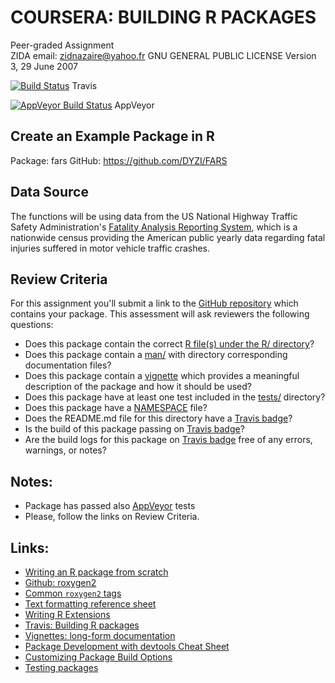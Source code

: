 # COURSERA: BUILDING R PACKAGES
Peer-graded Assignment   
ZIDA
email: zidnazaire@yahoo.fr 
GNU GENERAL PUBLIC LICENSE Version 3, 29 June 2007   

[![Build Status](https://travis-ci.com/DYZI/FARS.svg?branch=master)](https://travis-ci.com/DYZI/FARS)
Travis

[![AppVeyor Build Status](https://ci.appveyor.com/api/projects/status/github/DYZI/FARS?branch=master&svg=true)](https://ci.appveyor.com/project/DYZI/FARS)
 AppVeyor


## Create an Example Package in R 

Package: fars
GitHub:  https://github.com/DYZI/FARS

## Data Source

The functions will be using data from the US National Highway Traffic Safety 
Administration's [Fatality Analysis Reporting 
System](https://www.nhtsa.gov/research-data/fatality-analysis-reporting-system-fars),
which is a nationwide census providing the American public yearly data regarding
fatal injuries suffered in motor vehicle traffic crashes.

## Review Criteria

For this assignment you'll submit a link to the [GitHub repository](https://github.com/DYZI/FARS) which contains
your package. This assessment will ask reviewers the following questions:

* Does this package contain the correct [R file(s) under the R/ directory](https://github.com/DYZI/FARS/tree/master/R)?   
* Does this package contain a 
[man/](https://github.com/DYZI/FARS/tree/master/man) with directory
corresponding documentation files?
* Does this package contain a 
[vignette](https://github.com/DYZI/FARS/blob/master/vignettes/fars.Rmd) 
which provides a meaningful description of the package and how it should be 
used?
* Does this package have at least one test included in the [tests/](https://github.com/DYZI/FARS/tree/master/tests/testthat) directory?
* Does this package have a [NAMESPACE](https://github.com/DYZI/FARS/blob/master/NAMESPACE) file?
* Does the README.md file for this directory have a [Travis badge](https://travis-ci.com/DYZI/FARS)?
* Is the build of this package passing on [Travis badge](https://travis-ci.com/DYZI/FARS)?
* Are the build logs for this package on [Travis badge](https://travis-ci.com/DYZI/FARS) free of any errors, warnings, or notes?

## Notes:

* Package has passed also
[AppVeyor](https://ci.appveyor.com/project/DYZI/FARS) tests   
* Please, follow the links on Review Criteria.

## Links:
* [Writing an R package from scratch](https://hilaryparker.com/2014/04/29/writing-an-r-package-from-scratch/)    
* [Github: roxygen2](https://github.com/klutometis/roxygen#roxygen2)   
* [Common `roxygen2` tags](https://bookdown.org/rdpeng/RProgDA/documentation.html#common-roxygen2-tags)
* [Text formatting reference sheet](https://cran.r-project.org/web/packages/roxygen2/vignettes/formatting.html)
* [Writing R Extensions](https://cran.r-project.org/doc/manuals/R-exts.html#Creating-R-packages)
* [Travis: Building R packages](https://docs.travis-ci.com/user/languages/r/)
* [Vignettes: long-form documentation](http://r-pkgs.had.co.nz/vignettes.html)
* [Package Development with devtools Cheat Sheet](https://www.rstudio.com/wp-content/uploads/2015/03/devtools-cheatsheet.pdf)
* [Customizing Package Build Options](https://support.rstudio.com/hc/en-us/articles/200486518-Customizing-Package-Build-Options)
* [Testing packages](http://r-pkgs.had.co.nz/tests.html)
